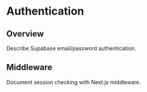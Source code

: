 # Authentication

## Overview
Describe Supabase email/password authentication.

## Middleware
Document session checking with Next.js middleware.
